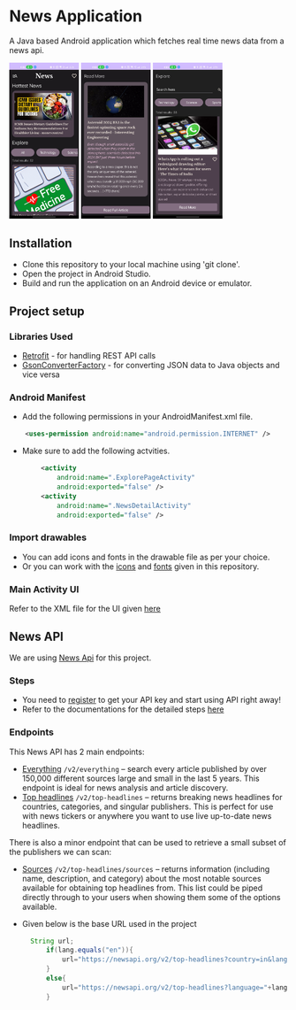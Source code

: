 # News Application
A Java based Android application which fetches real time news data from a news api.
<p>
  <img src="https://github.com/arrohisrivastava0/News-Application/blob/master/images/newsApp_ss1.jpg" width="25%">
  <img src="https://github.com/arrohisrivastava0/News-Application/blob/master/images/newsApp_ss2.jpg" width="25%">
  <img src="https://github.com/arrohisrivastava0/News-Application/blob/master/images/newsApp_ss3.jpg" width="25%">
</p>

## Installation
+ Clone this repository to your local machine using 'git clone'.
+ Open the project in Android Studio.
+ Build and run the application on an Android device or emulator.

## Project setup 

### Libraries Used
- [Retrofit](https://square.github.io/retrofit/) - for handling REST API calls
- [GsonConverterFactory](https://github.com/square/retrofit/tree/master/retrofit-converters/gson) - for converting JSON data to Java objects and vice versa

### Android Manifest
+ Add the following permissions in your AndroidManifest.xml file.
```xml
    <uses-permission android:name="android.permission.INTERNET" />
```
+ Make sure to add the following actvities.
```xml
        <activity
            android:name=".ExplorePageActivity"
            android:exported="false" />
        <activity
            android:name=".NewsDetailActivity"
            android:exported="false" />
```
### Import drawables
+ You can add icons and fonts in the drawable file as per your choice.
+ Or you can work with the [icons](https://github.com/arrohisrivastava0/News-Application/tree/master/app/src/main/res/drawable) and [fonts](https://github.com/arrohisrivastava0/News-Application/tree/master/app/src/main/res/font) given in this repository.

### Main Activity UI
Refer to the XML file for the UI given [here](https://github.com/arrohisrivastava0/News-Application/blob/master/app/src/main/res/layout/activity_main.xml)

## News API
We are using [News Api](https://newsapi.org/) for this project.

### Steps
+ You need to [register](https://newsapi.org/register) to get your API key and start using API right away!
+ Refer to the documentations for the detailed steps [here](https://newsapi.org/docs)

### Endpoints
This News API has 2 main endpoints:
+ [Everything](https://newsapi.org/docs/endpoints/everything) ```/v2/everything``` – search every article published by over 150,000 different sources large and small in the last 5 years. This endpoint is ideal for news analysis and article discovery.
+ [Top headlines](https://newsapi.org/docs/endpoints/top-headlines) ```/v2/top-headlines``` – returns breaking news headlines for countries, categories, and singular publishers. This is perfect for use with news tickers or anywhere you want to use live up-to-date news headlines.

There is also a minor endpoint that can be used to retrieve a small subset of the publishers we can scan:
+ [Sources](https://newsapi.org/docs/endpoints/sources) ```/v2/top-headlines/sources``` – returns information (including name, description, and category) about the most notable sources available for obtaining top headlines from. This list could be piped directly through to your users when showing them some of the options available.

+ Given below is the base URL used in the project
  ```java
    String url;
        if(lang.equals("en")){
            url="https://newsapi.org/v2/top-headlines?country=in&language="+lang+"&excludeDomains=stackoverflow.com&sortBy=publishedAt&apiKey=<YOUR_API_KEY>";
        }
        else{
            url="https://newsapi.org/v2/top-headlines?language="+lang+"&excludeDomains=stackoverflow.com&sortBy=publishedAt&apiKey=<YOUR_API_KEY>";
        }
  ```


